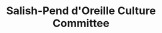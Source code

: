 ---
layout: repo
title: "Salish-Pend d'Oreille Culture Committee"
id: 16070
permalink: repos/16070/
---
